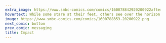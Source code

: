 ```yaml
---
extra_image: https://www.smbc-comics.com/comics/160078842920200922after.png
hovertext: While some stare at their feet, others see over the horizon.
image: https://www.smbc-comics.com/comics/1600788353-20200922.png
next_comic: bottom
prev_comic: messaging
title: Impact
---
```


